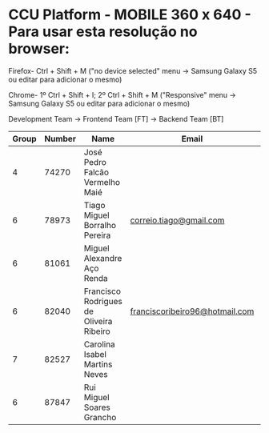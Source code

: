 # CCU Platform - MOBILE 360 x 640 - Para usar esta resolução no browser:
Firefox- Ctrl + Shift + M ("no device selected" menu -> Samsung Galaxy S5 ou editar para adicionar o mesmo)

Chrome- 1º Ctrl + Shift + I; 2º Ctrl + Shift + M ("Responsive" menu -> Samsung Galaxy S5 ou editar para adicionar o mesmo)

Development Team -> Frontend Team [FT]
                 -> Backend Team  [BT]

|Group  | Number  |Name                                      |Email                     |GitHub     |Team|
|-------|---------|------------------------------------------|--------------------------|-----------|----|
|4 	    |74270 	  |José Pedro Falcão Vermelho Maié           |                              |             | BT |
|6 	    |78973 	  |Tiago Miguel Borralho Pereira             |correio.tiago@gmail.com 	    |tmbp95       | FT |
|6 	    |81061 	  |Miguel Alexandre Aço Renda                |                              |             | FT |
|6 	    |82040 	  |Francisco Rodrigues de Oliveira Ribeiro   |franciscoribeiro96@hotmail.com|chicoribeiro | FT |
|7     	|82527 	  |Carolina Isabel Martins Neves             |                              |             | FT |
|6 	    |87847 	  |Rui Miguel Soares Grancho                 |                              |             | BT |
